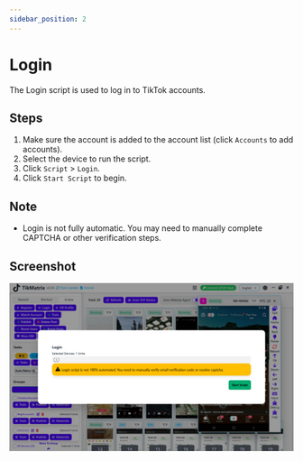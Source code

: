 ```yaml
---
sidebar_position: 2
---
```


# Login

The Login script is used to log in to TikTok accounts.

## Steps

1. Make sure the account is added to the account list (click `Accounts` to add accounts).
2. Select the device to run the script.
3. Click `Script` > `Login`.
4. Click `Start Script` to begin.

## Note

- Login is not fully automatic. You may need to manually complete CAPTCHA or other verification steps.

## Screenshot

![Login](../img/login.png)
